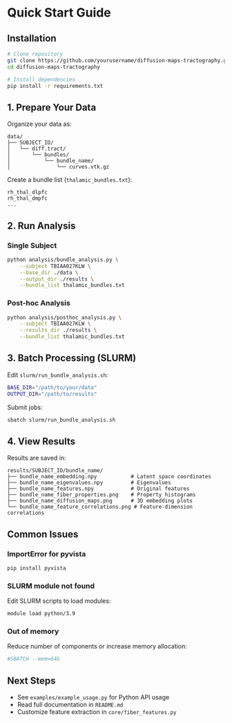 # Quick Start Guide

## Installation

```bash
# Clone repository
git clone https://github.com/yourusername/diffusion-maps-tractography.git
cd diffusion-maps-tractography

# Install dependencies
pip install -r requirements.txt
```

## 1. Prepare Your Data

Organize your data as:
```
data/
├── SUBJECT_ID/
│   └── diff.tract/
│       └── bundles/
│           └── bundle_name/
│               └── curves.vtk.gz
```

Create a bundle list (`thalamic_bundles.txt`):
```
rh_thal_dlpfc
rh_thal_dmpfc
...
```

## 2. Run Analysis

### Single Subject

```bash
python analysis/bundle_analysis.py \
    --subject TBIAA027KLW \
    --base_dir ./data \
    --output_dir ./results \
    --bundle_list thalamic_bundles.txt
```

### Post-hoc Analysis

```bash
python analysis/posthoc_analysis.py \
    --subject TBIAA027KLW \
    --results_dir ./results \
    --bundle_list thalamic_bundles.txt
```

## 3. Batch Processing (SLURM)

Edit `slurm/run_bundle_analysis.sh`:
```bash
BASE_DIR="/path/to/your/data"
OUTPUT_DIR="/path/to/results"
```

Submit jobs:
```bash
sbatch slurm/run_bundle_analysis.sh
```

## 4. View Results

Results are saved in:
```
results/SUBJECT_ID/bundle_name/
├── bundle_name_embedding.npy           # Latent space coordinates
├── bundle_name_eigenvalues.npy         # Eigenvalues
├── bundle_name_features.npy            # Original features
├── bundle_name_fiber_properties.png    # Property histograms
├── bundle_name_diffusion_maps.png      # 3D embedding plots
└── bundle_name_feature_correlations.png # Feature-dimension correlations
```

## Common Issues

### ImportError for pyvista
```bash
pip install pyvista
```

### SLURM module not found
Edit SLURM scripts to load modules:
```bash
module load python/3.9
```

### Out of memory
Reduce number of components or increase memory allocation:
```bash
#SBATCH --mem=64G
```

## Next Steps

- See `examples/example_usage.py` for Python API usage
- Read full documentation in `README.md`
- Customize feature extraction in `core/fiber_features.py`
